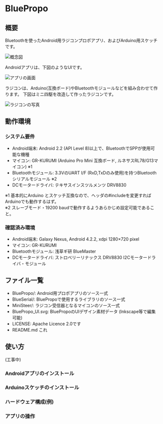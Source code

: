 BluePropo
=========

## 概要
Bluetoothを使ったAndroid用ラジコンプロポアプリ、およびArduino用スケッチです。

![概念図](http://licheng.sakura.ne.jp/steer/overview2.png)

Androidアプリは、下図のようなUIです。

![アプリの画面](http://licheng.sakura.ne.jp/steer/UI_small)

ラジコンは、Arduino(互換ボード)やBluetoothモジュールなどを組み合わせて作ります。
下図はミニ四駆を改造して作ったラジコンです。

![ラジコンの写真](http://licheng.sakura.ne.jp/steer/photo2.jpg)

## 動作環境
### システム要件
* Android端末: Android 2.2 (API Level 8)以上で、BluetoothでSPPが使用可能な機種
* マイコン: GR-KURUMI (Arduino Pro Mini 互換ボード, ルネサスRL78/G13マイコン) ※1
* Bluetoothモジュール: 3.3VのUART I/F (RxD,TxDのみ使用)を持つBluetoothシリアルモジュール ※2
* DCモータードライバ: テキサスインスツルメンツ DRV8830

※1 基本的にArduino とスケッチ互換なので、ヘッダの#includeを変更すればArduinoでも動作するはず。  
※2 スレーブモード・19200 baudで動作するようあらかじめ設定可能であること。

### 確認済み環境
* Android端末: Galaxy Nexus, Android 4.2.2, xdpi 1280×720 pixel
* マイコン: GR-KURUMI
* Bluetoothモジュール: 浅草ギ研 BlueMaster
* DCモータードライバ: ストロベリーリナックス DRV8830 I2Cモータードライバ・モジュール

## ファイル一覧
* BluePropo/: Android用プロポアプリのソース一式
* BlueSerial/: BluePropoで使用するライブラリのソース一式
* MiniSteer/: ラジコン受信器となるマイコンのソース一式
* BluePropo_UI.svg: BluePropoのUIデザイン素材データ (Inkscape等で編集可能)
* LICENSE: Apache Licence 2.0です
* README.md これ

## 使い方
(工事中)
### Androidアプリのインストール
### Arduinoスケッチのインストール
### ハードウェア構成(例)
### アプリの操作

